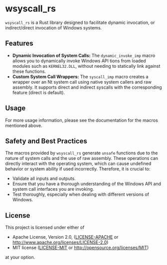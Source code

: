 # wsyscall_rs
`wsyscall_rs` is a Rust library designed to facilitate dynamic invocation, or indirect/direct invocation of Windows systems.
## Features
- **Dynamic Invocation of System Calls:** The `dynamic_invoke_imp` macro allows you to dynamically invoke Windows API tions from loaded modules such as `KERNEL32.DLL`, without needing to statically link against these functions.
- **Custom System Call Wrappers:** The `syscall_imp` macro creates a wrapper over an Nt system call using native system callers and raw assembly. It supports direct and indirect syscalls with the corresponding feature (direct is default).
## Usage
For more usage information, please see the documentation for the macros mentioned above.
## Safety and Best Practices
The macros provided by `wsyscall_rs` generate `unsafe` functions due to the nature of system calls and the use of raw assembly. These operations can directly interact with the operating system, which can cause undefined behavior or system ability if used incorrectly. Therefore, it is crucial to:
- Validate all inputs and outputs.
- Ensure that you have a thorough understanding of the Windows API and system call interfaces you are invoking.
- Test thoroughly, especially when dealing with different versions of Windows.
## License
This project is licensed under either of
* Apache License, Version 2.0, ([LICENSE-APACHE](LICENSE-APACHE) or http://www.apache.org/licenses/LICENSE-2.0)
* MIT license ([LICENSE-MIT](LICENSE-MIT) or http://opensource.org/licenses/MIT)

at your option.